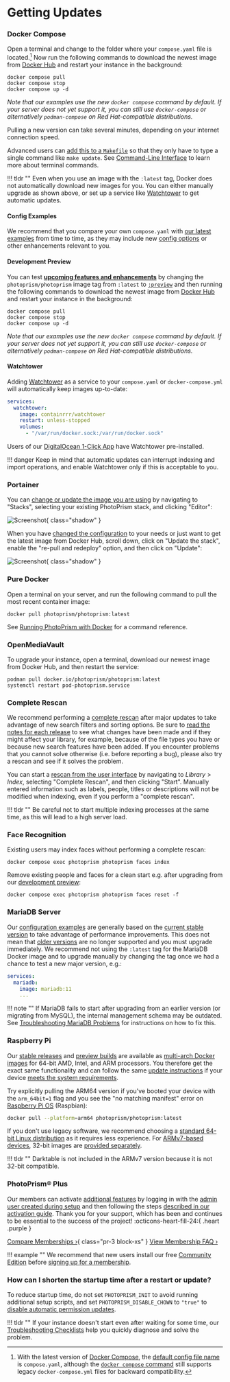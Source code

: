 # Getting Updates

### Docker Compose

Open a terminal and change to the folder where your `compose.yaml` file is located.[^1]
Now run the following commands to download the newest image from [Docker Hub](https://hub.docker.com/r/photoprism/photoprism/tags) and restart your instance in the background:

```
docker compose pull
docker compose stop
docker compose up -d
```

*Note that our examples use the new `docker compose` command by default. If your server does not yet support it, you can still use `docker-compose` or alternatively `podman-compose` on Red Hat-compatible distributions.*

Pulling a new version can take several minutes, depending on your internet connection speed.

Advanced users can [add this to a `Makefile`](https://dl.photoprism.app/docker/Makefile) so that they only have to type a single command like `make update`. See [Command-Line Interface](docker-compose.md#command-line-interface) to learn more about terminal commands.

!!! tldr ""
    Even when you use an image with the `:latest` tag, Docker does not automatically download new images for you. You can either manually upgrade as shown above, or set up a service like [Watchtower](#watchtower) to get automatic updates.

#### Config Examples

We recommend that you compare your own `compose.yaml` with [our latest examples](https://dl.photoprism.app/docker/) from time to time, as they may include new [config options](config-options.md) or other enhancements relevant to you.

#### Development Preview

You can test [**upcoming features and enhancements**](https://link.photoprism.app/roadmap) by changing the `photoprism/photoprism` image tag from `:latest` to [`:preview`](https://hub.docker.com/r/photoprism/photoprism/tags?page=1&name=preview) and then running the following commands to download the newest image from [Docker Hub](https://hub.docker.com/r/photoprism/photoprism/tags) and restart your instance in the background:

```
docker compose pull
docker compose stop
docker compose up -d
```

*Note that our examples use the new `docker compose` command by default. If your server does not yet support it, you can still use `docker-compose` or alternatively `podman-compose` on Red Hat-compatible distributions.*

#### Watchtower

Adding [Watchtower](https://github.com/containrrr/watchtower) as a service to your `compose.yaml` or `docker-compose.yml` will automatically keep images up-to-date:

```yaml
services:
  watchtower:
    image: containrrr/watchtower
    restart: unless-stopped
    volumes:
      - "/var/run/docker.sock:/var/run/docker.sock"
```

Users of our [DigitalOcean 1-Click App](cloud/digitalocean.md) have Watchtower pre-installed.

!!! danger
    Keep in mind that automatic updates can interrupt indexing and import operations, and enable Watchtower only if this is acceptable to you.

### Portainer

You can [change or update the image you are using](portainer/index.md) by navigating to "Stacks", selecting your existing PhotoPrism stack, and clicking "Editor":

![Screenshot](portainer/preview.png){ class="shadow" }

When you have [changed the configuration](portainer/index.md) to your needs or just want to get the latest image from Docker Hub, scroll down, click on "Update the stack", enable the "re-pull and redeploy" option, and then click on "Update":

![Screenshot](portainer/update.png){ class="shadow" }

### Pure Docker

Open a terminal on your server, and run the following command to pull the most recent container image:

```
docker pull photoprism/photoprism:latest
```

See [Running PhotoPrism with Docker](docker.md) for a command reference.

### OpenMediaVault

To upgrade your instance, open a terminal, download our newest image from Docker Hub, and then restart the service:

```
podman pull docker.io/photoprism/photoprism:latest
systemctl restart pod-photoprism.service
```

### Complete Rescan

We recommend performing a [complete rescan](../user-guide/library/originals.md#when-should-complete-rescan-be-selected) after major updates to take advantage of new search filters and sorting options. Be sure to [read the notes for each release](../release-notes.md) to see what changes have been made and if they might affect your library, for example, because of the file types you have or because new search features have been added. If you encounter problems that you cannot solve otherwise (i.e. before reporting a bug), please also try a rescan and see if it solves the problem.

You can start a [rescan from the user interface](../user-guide/library/originals.md) by navigating to *Library* > *Index*, selecting "Complete Rescan", and then clicking "Start". Manually entered information such as labels, people, titles or descriptions will not be modified when indexing, even if you perform a "complete rescan".

!!! tldr ""
    Be careful not to start multiple indexing processes at the same time, as this will lead to a high server load.

### Face Recognition

Existing users may index faces without performing a complete rescan:

```
docker compose exec photoprism photoprism faces index
```

Remove existing people and faces for a clean start e.g. after upgrading from our 
[development preview](https://docs.photoprism.app/release-notes/#development-preview):

```
docker compose exec photoprism photoprism faces reset -f
```

### MariaDB Server

Our [configuration examples](https://dl.photoprism.app/docker/) are generally based on the [current stable version](https://mariadb.com/kb/en/mariadb-server-release-dates/) to take advantage of performance improvements. This does not mean that [older versions](index.md#databases) are no longer supported and you must upgrade immediately. We recommend not using the `:latest` tag for the MariaDB Docker image and to upgrade manually by changing the tag once we had a chance to test a new major version, e.g.:

```yaml
services:
  mariadb:
    image: mariadb:11
    ...
```

!!! note ""
    If MariaDB fails to start after upgrading from an earlier version (or migrating from MySQL), the internal management schema may be outdated. See [Troubleshooting MariaDB Problems](troubleshooting/mariadb.md#version-upgrade) for instructions on how to fix this.

### Raspberry Pi

Our [stable releases](../release-notes.md) and [preview builds](updates.md#development-preview) are available as [multi-arch Docker images](https://hub.docker.com/r/photoprism/photoprism/tags) for 64-bit AMD, Intel, and ARM processors.
You therefore get the exact same functionality and can follow the same [update instructions](#docker-compose) if your device [meets the system requirements](raspberry-pi.md#system-requirements).

Try explicitly pulling the ARM64 version if you've booted your device with the `arm_64bit=1` flag and you see the "no matching manifest" error on [Raspberry Pi OS](raspberry-pi.md#raspberry-pi-os) (Raspbian):

```bash
docker pull --platform=arm64 photoprism/photoprism:latest
```

If you don't use legacy software, we recommend choosing a [standard 64-bit Linux distribution](raspberry-pi.md#modern-arm64-based-devices) as it requires less experience. For [ARMv7-based devices](raspberry-pi.md#older-armv7-based-devices), 32-bit images are [provided separately](https://hub.docker.com/r/photoprism/photoprism/tags?page=1&name=armv7).

!!! tldr ""
    Darktable is not included in the ARMv7 version because it is not 32-bit compatible.

### PhotoPrism® Plus

Our members can activate [additional features](https://link.photoprism.app/membership) by logging in with the [admin user created during setup](config-options.md#authentication) and then following the steps [described in our activation guide](https://www.photoprism.app/kb/activation). Thank you for your support, which has been and continues to be essential to the success of the project! :octicons-heart-fill-24:{ .heart .purple }

[Compare Memberships ›](https://link.photoprism.app/membership){ class="pr-3 block-xs" } [View Membership FAQ ›](https://www.photoprism.app/membership/faq) 

!!! example ""
    We recommend that new users install our free [Community Edition](index.md) before [signing up for a membership](https://link.photoprism.app/membership).

### How can I shorten the startup time after a restart or update?

To reduce startup time, do not set `PHOTOPRISM_INIT` to avoid running additional setup scripts, and set `PHOTOPRISM_DISABLE_CHOWN` to `"true"` to [disable automatic permission updates](config-options.md#docker-image).

!!! tldr ""
    If your instance doesn't start even after waiting for some time, our [Troubleshooting Checklists](troubleshooting/index.md#connection-fails) help you quickly diagnose and solve the problem.

[^1]: With the latest version of [Docker Compose](https://docs.docker.com/compose/), the [default config file name](https://docs.docker.com/compose/intro/compose-application-model/#the-compose-file) is `compose.yaml`, although the [`docker compose` command](troubleshooting/docker.md#docker-compose) still supports legacy `docker-compose.yml` files for backward compatibility.